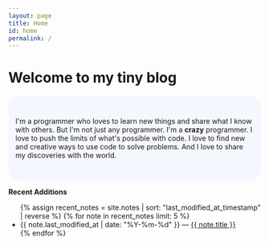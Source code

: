 ```yaml
---
layout: page
title: Home
id: home
permalink: /
---
```


# Welcome to my tiny blog

<p style="padding: 3em 1em; background: #f5f7ff; border-radius: 24px;">
I'm a programmer who loves to learn new things and share what I know with others. But I'm not just any programmer. I'm a  <span style="font-weight: bold">crazy</span> programmer. I love to push the limits of what's possible with code. I love to find new and creative ways to use code to solve problems. And I love to share my discoveries with the world.
</p>

<strong>Recent Additions</strong>

<ul>
  {% assign recent_notes = site.notes | sort: "last_modified_at_timestamp" | reverse %}
  {% for note in recent_notes limit: 5 %}
    <li>
      {{ note.last_modified_at | date: "%Y-%m-%d" }} — <a class="internal-link" href="{{ note.url }}">{{ note.title }}</a>
    </li>
  {% endfor %}
</ul>

<style>
  .wrapper {
    max-width: 46em;
  }
</style>
